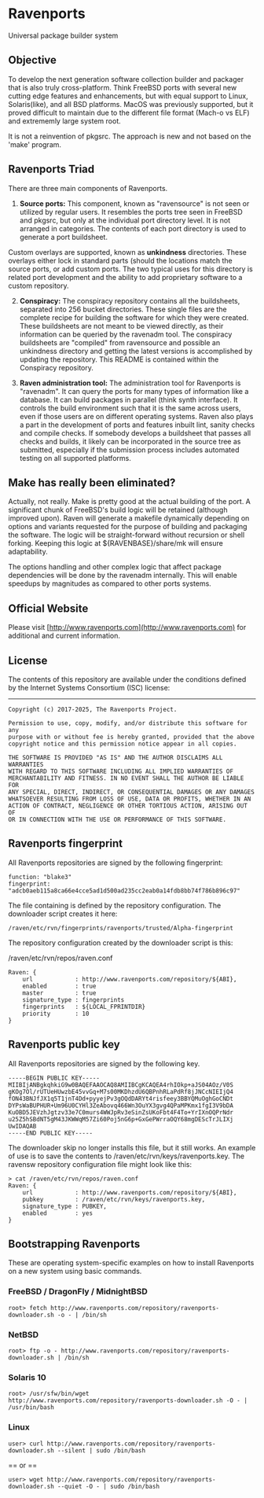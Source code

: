 # Ravenports
Universal package builder system

## Objective

To develop the next generation software collection builder and packager
that is also truly cross-platform.  Think FreeBSD ports with several new
cutting edge features and enhancements, but with equal support to Linux,
Solaris(like), and all BSD platforms.  MacOS was previously supported, but
it proved difficult to maintain due to the different file format (Mach-o vs 
ELF) and extrememly large system root.

It is not a reinvention of pkgsrc.  The approach is new and not based
on the 'make' program.

## Ravenports Triad

There are three main components of Ravenports.

  1. **Source ports:**
This component, known as "ravensource" is not seen or utilized by
regular users.  It resembles
the ports tree seen in FreeBSD and pkgsrc, but only at the individual
port directory level.  It is not arranged in categories.  The contents
of each port directory is used to generate a port buildsheet.

Custom overlays are supported, known as **unkindness** directories.
These overlays either lock in standard parts (should the locations match
the source ports, or add custom ports.  The two typical uses for this
directory is related port development and the ability to add proprietary
software to a custom repository.

  2. **Conspiracy:**
The conspiracy repository contains all the buildsheets, separated into
256 bucket directories.  These single files are the complete recipe for
building the software for which they were created.  These buildsheets
are not meant to be viewed directly, as their information can be queried
by the ravenadm tool.  The conspiracy buildsheets are "compiled" from
ravensource and possible an unkindness directory and getting the latest
versions is accomplished by updating the repository.
This README is contained within the Conspiracy repository.

  3. **Raven administration tool:**
The administration tool for Ravenports is "ravenadm".  It can query the
ports for many types of information like a database.  It can build
packages in parallel (think synth interface).  It controls the build
environment such that it is the same across users, even if those
users are on different operating systems.  Raven also plays a part
in the development of ports and features inbuilt lint, sanity checks
and compile checks.  If somebody develops a buildsheet that passes
all checks and builds, it likely can be incorporated in the source
tree as submitted, especially if the submission process includes
automated testing on all supported platforms.

## Make has really been eliminated?

Actually, not really.  Make is pretty good at the actual building of the
port.  A significant chunk of FreeBSD's build logic will be retained
(although improved upon).  Raven will generate a makefile dynamically
depending on options and variants requested for the purpose of
building and packaging the software.  The logic will be straight-forward
without recursion or shell forking.  Keeping this logic at
${RAVENBASE}/share/mk will ensure adaptability.

The options handling and other complex logic that affect package
dependencies will be done by the ravenadm internally.  This will
enable speedups by magnitudes as compared to other ports systems.

## Official Website

Please visit
[http://www.ravenports.com](http://www.ravenports.com)
for additional and current information.

## License

The contents of this repository are available under the
conditions defined by the Internet Systems Consortium (ISC) license:

---

```
Copyright (c) 2017-2025, The Ravenports Project.

Permission to use, copy, modify, and/or distribute this software for any
purpose with or without fee is hereby granted, provided that the above
copyright notice and this permission notice appear in all copies.

THE SOFTWARE IS PROVIDED "AS IS" AND THE AUTHOR DISCLAIMS ALL WARRANTIES
WITH REGARD TO THIS SOFTWARE INCLUDING ALL IMPLIED WARRANTIES OF
MERCHANTABILITY AND FITNESS. IN NO EVENT SHALL THE AUTHOR BE LIABLE FOR
ANY SPECIAL, DIRECT, INDIRECT, OR CONSEQUENTIAL DAMAGES OR ANY DAMAGES
WHATSOEVER RESULTING FROM LOSS OF USE, DATA OR PROFITS, WHETHER IN AN
ACTION OF CONTRACT, NEGLIGENCE OR OTHER TORTIOUS ACTION, ARISING OUT OF
OR IN CONNECTION WITH THE USE OR PERFORMANCE OF THIS SOFTWARE.
```

## Ravenports fingerprint

All Ravenports repositories are signed by the following fingerprint:

```
function: "blake3"
fingerprint: "adcb0aeb115a8ca66e4cce5ad1d500ad235cc2eab0a14fdb8bb74f786b896c97"
```

The file containing is defined by the repository configuration.  The downloader
script creates it here:

    /raven/etc/rvn/fingerprints/ravenports/trusted/Alpha-fingerprint

The repository configuration created by the downloader script is this:

   /raven/etc/rvn/repos/raven.conf
```
Raven: {
    url            : http://www.ravenports.com/repository/${ABI},
    enabled        : true
    master         : true
    signature_type : fingerprints
    fingerprints   : ${LOCAL_FPRINTDIR}
    priority       : 10
}
```

## Ravenports public key

All Ravenports repositories are signed by the following key.

```
-----BEGIN PUBLIC KEY-----
MIIBIjANBgkqhkiG9w0BAQEFAAOCAQ8AMIIBCgKCAQEA4rhIOkp+aJS04AOz/V0S
gKOg7Ol/rUTUeHUwzbE45vvGq+M7s00MKDhzdU6QBPnhRLaPdRf8jJNCcNIEIjQ4
fON43BNJfJX1q5T1jnT4Dd+pyyejPv3gOQdDARYt4risfeey3BBYQMuOghGoCNDt
DYPsWaBUPHUR+Um96U0CYHl3ZeAbovq466Wn3OuYX3gvg4QPaMPKmx1fgI3V9bDA
KuOBD5JEVzhJgtzv33e7C0murs4WWJpRv3eSinZsUKoFbt4F4To+YrIXnOQPrNdr
u25Z5hSBdNT5gM43JKWWqM57Zi60Poj5nG6p+GxGePWrraOQY68mgDEScTrJLIXj
UwIDAQAB
-----END PUBLIC KEY-----
```

The downloader skip no longer installs this file, but it still works.
An example of use is to save the contents to
/raven/etc/rvn/keys/ravenports.key.  The ravensw repository
configuration file might look like this:

```
> cat /raven/etc/rvn/repos/raven.conf
Raven: {
    url            : http://www.ravenports.com/repository/${ABI},
    pubkey         : /raven/etc/rvn/keys/ravenports.key,
    signature_type : PUBKEY,
    enabled        : yes
}
```

## Bootstrapping Ravenports

These are operating system-specific examples on how to install Ravenports on a new
system using basic commands.

### FreeBSD / DragonFly / MidnightBSD

    root> fetch http://www.ravenports.com/repository/ravenports-downloader.sh -o - | /bin/sh

### NetBSD

    root> ftp -o - http://www.ravenports.com/repository/ravenports-downloader.sh | /bin/sh

### Solaris 10

    root> /usr/sfw/bin/wget http://www.ravenports.com/repository/ravenports-downloader.sh -O - | /usr/bin/bash

### Linux

    user> curl http://www.ravenports.com/repository/ravenports-downloader.sh --silent | sudo /bin/bash

==  or  ==

    user> wget http://www.ravenports.com/repository/ravenports-downloader.sh --quiet -O - | sudo /bin/bash

